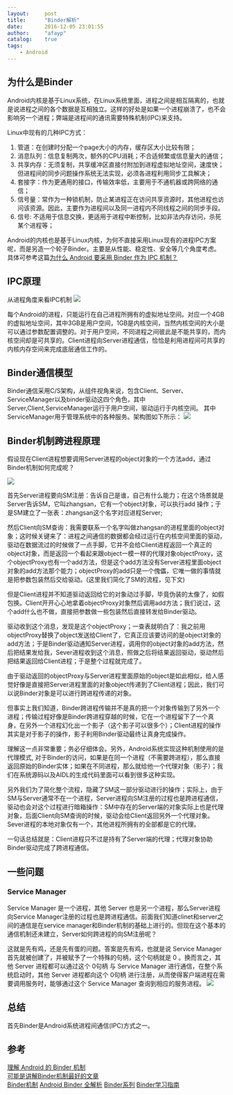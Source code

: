 ```yaml
---
layout:     post
title:      "Binder解析"
date:       2016-12-05 23:01:55
author:     "afayp"
catalog:    true
tags:
    - Android
---
```





## 为什么是Binder
Android内核是基于Linux系统，在Linux系统里面，进程之间是相互隔离的，也就是说进程之间的各个数据是互相独立。这样的好处是如果一个进程崩溃了，也不会影响另一个进程；弊端是进程间的通讯需要特殊机制(IPC)来支持。  

<!--more-->

Linux中现有的几种IPC方式：

1. 管道：在创建时分配一个page大小的内存，缓存区大小比较有限；
2. 消息队列：信息复制两次，额外的CPU消耗；不合适频繁或信息量大的通信；
3. 共享内存：无须复制，共享缓冲区直接付附加到进程虚拟地址空间，速度快；但进程间的同步问题操作系统无法实现，必须各进程利用同步工具解决；
4. 套接字：作为更通用的接口，传输效率低，主要用于不通机器或跨网络的通信；
5. 信号量：常作为一种锁机制，防止某进程正在访问共享资源时，其他进程也访问该资源。因此，主要作为进程间以及同一进程内不同线程之间的同步手段。
6. 信号: 不适用于信息交换，更适用于进程中断控制，比如非法内存访问，杀死某个进程等；

Android的内核也是基于Linux内核，为何不直接采用Linux现有的进程IPC方案呢，而是另造一个轮子Binder。主要是从性能、稳定性、安全等几个角度考虑。具体可参考这篇[为什么 Android 要采用 Binder 作为 IPC 机制？](https://www.zhihu.com/question/39440766/answer/89210950)

## IPC原理
从进程角度来看IPC机制
![](http://gityuan.com/images/binder/prepare/binder_interprocess_communication.png)

每个Android的进程，只能运行在自己进程所拥有的虚拟地址空间。对应一个4GB的虚拟地址空间，其中3GB是用户空间，1GB是内核空间，当然内核空间的大小是可以通过参数配置调整的。对于用户空间，不同进程之间彼此是不能共享的，而内核空间却是可共享的。Client进程向Server进程通信，恰恰是利用进程间可共享的内核内存空间来完成底层通信工作的。

## Binder通信模型
Binder通信采用C/S架构，从组件视角来说，包含Client、Server、ServiceManager以及binder驱动这四个角色，其中Server,Client,ServiceManager运行于用户空间，驱动运行于内核空间。  其中ServiceManager用于管理系统中的各种服务。架构图如下所示：
![](http://gityuan.com/images/binder/prepare/IPC-Binder.jpg)


## Binder机制跨进程原理

假设现在Client进程想要调用Server进程的object对象的一个方法add，通过Binder机制如何完成呢？

![](http://7sbqce.com1.z0.glb.clouddn.com/2016binder-procedure.png)

首先Server进程要向SM注册：告诉自己是谁，自己有什么能力；在这个场景就是Server告诉SM，它叫zhangsan，它有一个object对象，可以执行add 操作；于是SM建立了一张表：zhangsan这个名字对应进程Server;

然后Client向SM查询：我需要联系一个名字叫做zhangsan的进程里面的object对象；这时候关键来了：进程之间通信的数据都会经过运行在内核空间里面的驱动，驱动在数据流过的时候做了一点手脚，它并不会给Client进程返回一个真正的object对象，而是返回一个看起来跟object一模一样的代理对象objectProxy，这个objectProxy也有一个add方法，但是这个add方法没有Server进程里面object对象的add方法那个能力；objectProxy的add只是一个傀儡，它唯一做的事情就是把参数包装然后交给驱动。(这里我们简化了SM的流程，见下文)

但是Client进程并不知道驱动返回给它的对象动过手脚，毕竟伪装的太像了，如假包换。Client开开心心地拿着objectProxy对象然后调用add方法；我们说过，这个add什么也不做，直接把参数做一些包装然后直接转发给Binder驱动。

驱动收到这个消息，发现是这个objectProxy；一查表就明白了：我之前用objectProxy替换了object发送给Client了，它真正应该要访问的是object对象的add方法；于是Binder驱动通知Server进程，调用你的object对象的add方法，然后把结果发给我，Sever进程收到这个消息，照做之后将结果返回驱动，驱动然后把结果返回给Client进程；于是整个过程就完成了。

由于驱动返回的objectProxy与Server进程里面原始的object是如此相似，给人感觉好像是直接把Server进程里面的对象object传递到了Client进程；因此，我们可以说Binder对象是可以进行跨进程传递的对象。

但事实上我们知道，Binder跨进程传输并不是真的把一个对象传输到了另外一个进程；传输过程好像是Binder跨进程穿越的时候，它在一个进程留下了一个真身，在另外一个进程幻化出一个影子（这个影子可以很多个）；Client进程的操作其实是对于影子的操作，影子利用Binder驱动最终让真身完成操作。

理解这一点非常重要；务必仔细体会。另外，Android系统实现这种机制使用的是代理模式, 对于Binder的访问，如果是在同一个进程（不需要跨进程），那么直接返回原始的Binder实体；如果在不同进程，那么就给他一个代理对象（影子）；我们在系统源码以及AIDL的生成代码里面可以看到很多这种实现。

另外我们为了简化整个流程，隐藏了SM这一部分驱动进行的操作；实际上，由于SM与Server通常不在一个进程，Server进程向SM注册的过程也是跨进程通信，驱动也会对这个过程进行暗箱操作：SM中存在的Server端的对象实际上也是代理对象，后面Client向SM查询的时候，驱动会给Client返回另外一个代理对象。Sever进程的本地对象仅有一个，其他进程所拥有的全部都是它的代理。

一句话总结就是：Client进程只不过是持有了Server端的代理；代理对象协助Binder驱动完成了跨进程通信。

## 一些问题

### Service Manager
Service Manager 是一个进程，其他 Server 也是另一个进程，那么Server进程向Service Manager注册的过程也是跨进程通信。前面我们知道clinet和server之间的通信是在service manager和Binder机制的基础上进行的。但现在这个基本的通信机制还未建立，Server如何跨进程的向SM注册呢？

这就是先有鸡，还是先有蛋的问题。答案是先有鸡，也就是说 Service Manager 首先就被创建了，并被赋予了一个特殊的句柄，这个句柄就是 0 。换而言之，其他 Server 进程都可以通过这个 0句柄 与 Service Manager 进行通信，在整个系统启动时，其他 Server 进程都向这个 0句柄 进行注册，从而使得客户端进程在需要调用服务时，能够通过这个 Service Manager 查询到相应的服务进程。
![](http://o8p68x17d.bkt.clouddn.com/binder_framework.jpg)


## 总结
首先Binder是Android系统进程间通信(IPC)方式之一。

## 参考
[理解 Android 的 Binder 机制](http://www.jianshu.com/p/f4f722d3e51d)  
[可能是讲解Binder机制最好的文章](http://www.jianshu.com/p/1eff5a13000d)   
[Binder机制](https://github.com/GeniusVJR/LearningNotes/blob/master/Part1/Android/Binder%E6%9C%BA%E5%88%B6.md) 
[Android Binder 全解析](http://www.woaitqs.cc/android/2016/05/23/android-binder.html)
[Binder系列](http://gityuan.com/2015/10/31/binder-prepare/)
[Binder学习指南](http://weishu.me/2016/01/12/binder-index-for-newer/)
